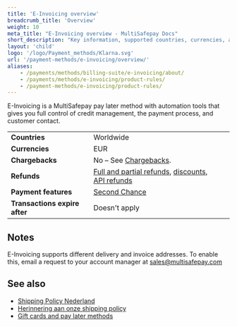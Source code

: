 ```yaml
---
title: 'E-Invoicing overview'
breadcrumb_title: 'Overview'
weight: 10
meta_title: "E-Invoicing overview - MultiSafepay Docs"
short_description: "Key information, supported countries, currencies, and features"
layout: 'child'
logo: '/logo/Payment_methods/Klarna.svg'
url: '/payment-methods/e-invoicing/overview/'
aliases:
    - /payments/methods/billing-suite/e-invoicing/about/
    - /payments/methods/e-invoicing/product-rules/
    - /payment-methods/e-invoicing/product-rules/
---
```

E-Invoicing is a MultiSafepay pay later method with automation tools that gives you full control of credit management, the payment process, and customer contact.

|   |   |   |
|---|---|---|
| **Countries**  | Worldwide  | 
| **Currencies** | EUR  | 
| **Chargebacks**  | No – See [Chargebacks](/payments/chargebacks/). | 
| **Refunds** | [Full and partial refunds](/refunds/full-partial/), [discounts](/refunds/discounts/), [API refunds](refunds/pay-later-refunds/) |
| **Payment features** | [Second Chance](/features/second-chance/) |
| **Transactions expire after** | Doesn't apply |

## Notes

E-Invoicing supports different delivery and invoice addresses. To enable this, email a request to your account manager at <sales@multisafepay.com>

## See also  

- [Shipping Policy Nederland](https://www.multifactor.nl/voorwaarden/shipping-policies/)
- [Herinnering aan onze shipping policy](https://mailchi.mp/922285f8ac13/herinnering-aan-onze-shipping-policy)
- [Gift cards and pay later methods](/payment-methods/gift-cards/pay-later-methods/)







